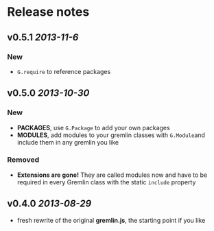 # Release notes

## v0.5.1 *2013-11-6*

### New

- `G.require` to reference packages

## v0.5.0 *2013-10-30*

### New

- **PACKAGES**, use `G.Package` to add your own packages
- **MODULES**, add modules to your gremlin classes with `G.Module`and include them in any gremlin you like

### Removed

- **Extensions are gone!** They are called modules now and have to be required in every Gremlin class with the static `include` property

## v0.4.0 *2013-08-29*

- fresh rewrite of the original **gremlin.js**, the starting point if you like